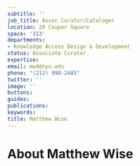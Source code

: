```yaml
---
subtitle: ''
job_title: Assoc Curator/Cataloger
location: 20 Cooper Square
space: '313'
departments:
- Knowledge Access Design & Development
status: Associate Curator
expertise: 
email: mw4@nyu.edu
phone: "(212) 998-2485"
twitter: ''
image: ''
buttons: 
guides: 
publications: 
keywords: 
title: Matthew Wise
---
```


# About Matthew Wise